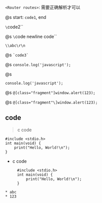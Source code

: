 `<Router routes>`: 需要正确解析才可以

@s
start: `code1`, end

`\`code2\``

@s
`\`code 
newline code\``

`\\abc\r\n`

@s
`` `code3` ``

@s
``
console.log('javascript');
``

@s
```
console.log('javascript');
```

@s
`@[class="fragment"]window.alert(123);`

@s
`@[class="fragment"\]window.alert(123);`

## code

> c code

    #include <stdio.h>
    int main(void) {
        print("Hello, World!\n");
    }

* c code

        #include <stdio.h>
        int main(void) {
            print("Hello, World!\n");
        }
    

```
* abc
* 123
